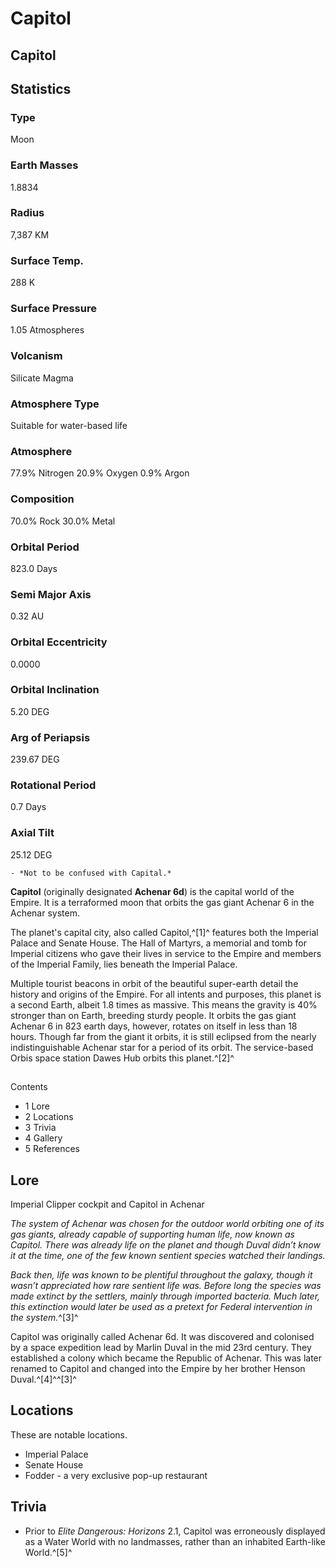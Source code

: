 # Capitol
## Capitol

		

## Statistics

### Type

Moon

### Earth Masses

1.8834

### Radius

7,387 KM

### Surface Temp.

288 K

### Surface Pressure

1.05 Atmospheres

### Volcanism

Silicate Magma

### Atmosphere Type

Suitable for water-based life

### Atmosphere

77.9% Nitrogen
20.9% Oxygen
0.9% Argon

### Composition

70.0% Rock
30.0% Metal

### Orbital Period

823.0 Days

### Semi Major Axis

0.32 AU

### Orbital Eccentricity

0.0000

### Orbital Inclination

5.20 DEG

### Arg of Periapsis

239.67 DEG

### Rotational Period

0.7 Days

### Axial Tilt

25.12 DEG

    - *Not to be confused with Capital.*

**Capitol** (originally designated **Achenar 6d**) is the capital world of the Empire. It is a terraformed moon that orbits the gas giant Achenar 6 in the Achenar system.

The planet's capital city, also called Capitol,^[1]^ features both the Imperial Palace and Senate House. The Hall of Martyrs, a memorial and tomb for Imperial citizens who gave their lives in service to the Empire and members of the Imperial Family, lies beneath the Imperial Palace.

Multiple tourist beacons in orbit of the beautiful super-earth detail the history and origins of the Empire. For all intents and purposes, this planet is a second Earth, albeit 1.8 times as massive. This means the gravity is 40% stronger than on Earth, breeding sturdy people. It orbits the gas giant Achenar 6 in 823 earth days, however, rotates on itself in less than 18 hours. Though far from the giant it orbits, it is still eclipsed from the nearly indistinguishable Achenar star for a period of its orbit. The service-based Orbis space station Dawes Hub orbits this planet.^[2]^

## 

Contents

- 1 Lore
- 2 Locations
- 3 Trivia
- 4 Gallery
- 5 References

## Lore

 	 	 	 		 			 		 		 		 			
Imperial Clipper cockpit and Capitol in Achenar
 		 	 

*The system of Achenar was chosen for the outdoor world orbiting one of its gas giants, already capable of supporting human life, now known as Capitol. There was already life on the planet and though Duval didn’t know it at the time, one of the few known sentient species watched their landings.*

*Back then, life was known to be plentiful throughout the galaxy, though it wasn’t appreciated how rare sentient life was. Before long the species was made extinct by the settlers, mainly through imported bacteria. Much later, this extinction would later be used as a pretext for Federal intervention in the system.*^[3]^

Capitol was originally called Achenar 6d. It was discovered and colonised by a space expedition lead by Marlin Duval in the mid 23rd century. They established a colony which became the Republic of Achenar. This was later renamed to Capitol and changed into the Empire by her brother Henson Duval.^[4]^^[3]^

## Locations

These are notable locations.

- Imperial Palace
- Senate House
- Fodder - a very exclusive pop-up restaurant

## Trivia

- Prior to *Elite Dangerous: Horizons* 2.1, Capitol was erroneously displayed as a Water World with no landmasses, rather than an inhabited Earth-like World.^[5]^